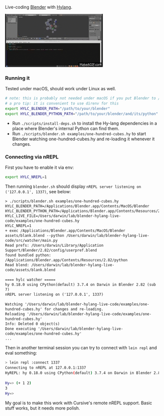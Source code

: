 Live-coding [Blender](http://blender3d.org/) with [Hylang](http://hylang.org/).

[![Quick screencast of Live-coding Blender with Hylang](docs/images/screencast.gif)](https://www.youtube.com/watch?v=vRBdqsaKmuU)

### Running it

Tested under macOS, should work under Linux as well.

```bash
# note: this is probably not needed under macOS if you put Blender to /Applications/Blender.app 
# a pro tip: it is convenient to use direnv for this
export HYLC_BLENDER_PATH="/path/to/your/blender"
export HYLC_BLENDER_PYTHON_PATH="/path/to/your/blender/and/its/python"
```

* Run `./scripts/install-deps.sh` to install the Hy-lang dependencies in a place where Blender's internal Python can find them.
* Run `./scripts/blender.sh examples/one-hundred-cubes.hy` to start Blender watching one-hundred-cubes.hy and re-loading it whenever it changes.

### Connecting via nREPL

First you have to enable it via env: 

```bash
export HYLC_NREPL=1
```

Then running `blender.sh` should display `nREPL server listening on ('127.0.0.1', 1337)`, see below:

```text
> ./scripts/blender.sh examples/one-hundred-cubes.hy
HYLC_BLENDER_PATH=/Applications/Blender.app/Contents/MacOS/Blender
HYLC_BLENDER_PYTHON_PATH=/Applications/Blender.app/Contents/Resources/2.82/python
HYLC_LIVE_FILE=/Users/darwin/lab/blender-hylang-live-code/examples/one-hundred-cubes.hy
HYLC_NREPL=1
+ exec /Applications/Blender.app/Contents/MacOS/Blender assets/blank.blend --python /Users/darwin/lab/blender-hylang-live-code/src/watcher/main.py
Read prefs: /Users/darwin/Library/Application Support/Blender/2.82/config/userpref.blend
found bundled python: /Applications/Blender.app/Contents/Resources/2.82/python
Read blend: /Users/darwin/lab/blender-hylang-live-code/assets/blank.blend

==== hylc watcher =====
hy 0.18.0 using CPython(default) 3.7.4 on Darwin in Blender 2.82 (sub 7)
nREPL server listening on ('127.0.0.1', 1337)

Watching '/Users/darwin/lab/blender-hylang-live-code/examples/one-hundred-cubes.hy' for changes and re-loading.
Reloading '/Users/darwin/lab/blender-hylang-live-code/examples/one-hundred-cubes.hy'
Info: Deleted 0 object(s)
Done executing '/Users/darwin/lab/blender-hylang-live-code/examples/one-hundred-cubes.hy'
...
```

Then in another terminal session you can try to connect with `lein repl` and eval something:

```bash
> lein repl :connect 1337
Connecting to nREPL at 127.0.0.1:1337
HyREPL: hy 0.18.0 using CPython(default) 3.7.4 on Darwin in Blender 2.82 (sub 7)

Hy=> (+ 1 2)
3
Hy=>
```

My goal is to make this work with Cursive's remote nREPL support. Basic stuff works, but it needs more polish.
